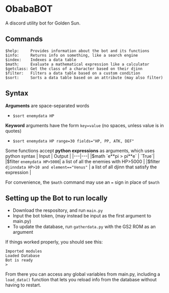 # ObabaBOT
A discord utility bot for Golden Sun.

## Commands
```
$help:     Provides information about the bot and its functions
$info:     Returns info on something, like a search engine
$index:    Indexes a data table
$math:     Evaluate a mathematical expression like a calculator
$getclass: Get the class of a character based on their djinn
$filter:   Filters a data table based on a custom condition
$sort:     Sorts a data table based on an attribute (may also filter)
```
## Syntax
**Arguments** are space-separated words
 - `$sort enemydata HP`
 
**Keyword** arguments have the form `key=value` (no spaces, unless value is in quotes)
 - `$sort enemydata HP range=30 fields="HP, PP, ATK, DEF"`
 
Some functions accept **python expressions** as arguments, which uses python syntax
| Input | Output |
|---|---|
|$math `e**pi > pi**e` | `True`|
|$filter `enemydata HP>5000`|  a list of all the enemies with HP>5000 |
|$filter `djinndata HP>10 and element=="Venus"` | a list of all djinn that satisfy the expression |
 
For convenience, the `$math` command may use an `=` sign in place of `$math `

## Setting up the Bot to run locally
 - Download the respository, and run `main.py`
 - Input the bot token, (may instead be input as the first argument to main.py)
 - To update the database, run `gatherdata.py` with the GS2 ROM as an argument
 
If things worked properly, you should see this:
```
Imported modules
Loaded Database
Bot is ready
>
```
From there you can access any global variables from main.py, including a `load_data()` function that lets you reload info from the database without having to restart.
